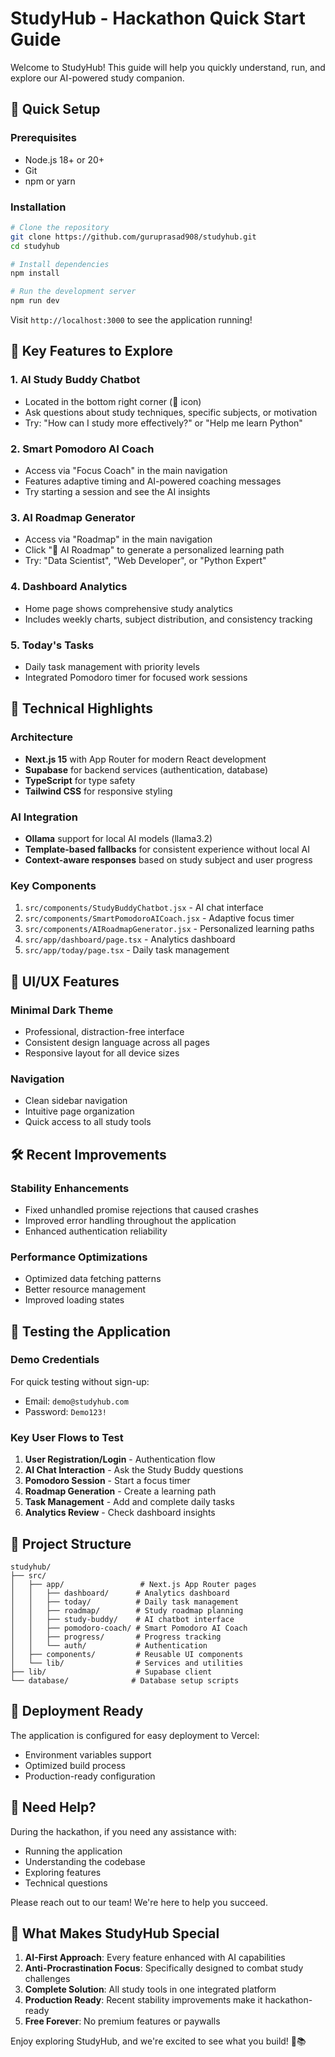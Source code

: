 # StudyHub - Hackathon Quick Start Guide

Welcome to StudyHub! This guide will help you quickly understand, run, and explore our AI-powered study companion.

## 🚀 Quick Setup

### Prerequisites
- Node.js 18+ or 20+
- Git
- npm or yarn

### Installation
```bash
# Clone the repository
git clone https://github.com/guruprasad908/studyhub.git
cd studyhub

# Install dependencies
npm install

# Run the development server
npm run dev
```

Visit `http://localhost:3000` to see the application running!

## 🎯 Key Features to Explore

### 1. **AI Study Buddy Chatbot**
- Located in the bottom right corner (🤖 icon)
- Ask questions about study techniques, specific subjects, or motivation
- Try: "How can I study more effectively?" or "Help me learn Python"

### 2. **Smart Pomodoro AI Coach**
- Access via "Focus Coach" in the main navigation
- Features adaptive timing and AI-powered coaching messages
- Try starting a session and see the AI insights

### 3. **AI Roadmap Generator**
- Access via "Roadmap" in the main navigation
- Click "🤖 AI Roadmap" to generate a personalized learning path
- Try: "Data Scientist", "Web Developer", or "Python Expert"

### 4. **Dashboard Analytics**
- Home page shows comprehensive study analytics
- Includes weekly charts, subject distribution, and consistency tracking

### 5. **Today's Tasks**
- Daily task management with priority levels
- Integrated Pomodoro timer for focused work sessions

## 🔧 Technical Highlights

### Architecture
- **Next.js 15** with App Router for modern React development
- **Supabase** for backend services (authentication, database)
- **TypeScript** for type safety
- **Tailwind CSS** for responsive styling

### AI Integration
- **Ollama** support for local AI models (llama3.2)
- **Template-based fallbacks** for consistent experience without local AI
- **Context-aware responses** based on study subject and user progress

### Key Components
1. `src/components/StudyBuddyChatbot.jsx` - AI chat interface
2. `src/components/SmartPomodoroAICoach.jsx` - Adaptive focus timer
3. `src/components/AIRoadmapGenerator.jsx` - Personalized learning paths
4. `src/app/dashboard/page.tsx` - Analytics dashboard
5. `src/app/today/page.tsx` - Daily task management

## 🎨 UI/UX Features

### Minimal Dark Theme
- Professional, distraction-free interface
- Consistent design language across all pages
- Responsive layout for all device sizes

### Navigation
- Clean sidebar navigation
- Intuitive page organization
- Quick access to all study tools

## 🛠️ Recent Improvements

### Stability Enhancements
- Fixed unhandled promise rejections that caused crashes
- Improved error handling throughout the application
- Enhanced authentication reliability

### Performance Optimizations
- Optimized data fetching patterns
- Better resource management
- Improved loading states

## 🧪 Testing the Application

### Demo Credentials
For quick testing without sign-up:
- Email: `demo@studyhub.com`
- Password: `Demo123!`

### Key User Flows to Test
1. **User Registration/Login** - Authentication flow
2. **AI Chat Interaction** - Ask the Study Buddy questions
3. **Pomodoro Session** - Start a focus timer
4. **Roadmap Generation** - Create a learning path
5. **Task Management** - Add and complete daily tasks
6. **Analytics Review** - Check dashboard insights

## 📁 Project Structure

```
studyhub/
├── src/
│   ├── app/                 # Next.js App Router pages
│   │   ├── dashboard/      # Analytics dashboard
│   │   ├── today/          # Daily task management
│   │   ├── roadmap/        # Study roadmap planning
│   │   ├── study-buddy/    # AI chatbot interface
│   │   ├── pomodoro-coach/ # Smart Pomodoro AI Coach
│   │   ├── progress/       # Progress tracking
│   │   └── auth/           # Authentication
│   ├── components/         # Reusable UI components
│   └── lib/                # Services and utilities
├── lib/                    # Supabase client
└── database/              # Database setup scripts
```

## 🚀 Deployment Ready

The application is configured for easy deployment to Vercel:
- Environment variables support
- Optimized build process
- Production-ready configuration

## 🤝 Need Help?

During the hackathon, if you need any assistance with:
- Running the application
- Understanding the codebase
- Exploring features
- Technical questions

Please reach out to our team! We're here to help you succeed.

## 🌟 What Makes StudyHub Special

1. **AI-First Approach**: Every feature enhanced with AI capabilities
2. **Anti-Procrastination Focus**: Specifically designed to combat study challenges
3. **Complete Solution**: All study tools in one integrated platform
4. **Production Ready**: Recent stability improvements make it hackathon-ready
5. **Free Forever**: No premium features or paywalls

Enjoy exploring StudyHub, and we're excited to see what you build! 🚀📚